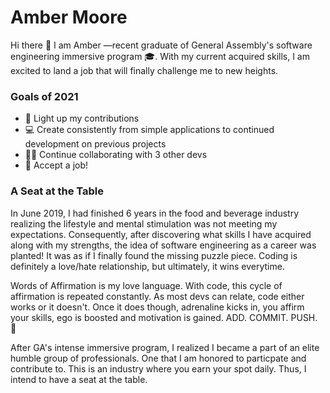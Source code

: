 # Amber Moore 


Hi there 👋 I am Amber &mdash;recent graduate of General Assembly's software engineering immersive program 🎓. With my current acquired skills, I am excited to land a job that will finally challenge me to new heights. 

 
### Goals of 2021
- 🎄 Light up my contributions
- 💻 Create consistently from simple applications to continued development on previous projects
- 🙋‍♀️ Continue collaborating with 3 other devs
- 💼 Accept a job!


### A Seat at the Table
 In June 2019, I had finished 6 years in the food and beverage industry realizing the lifestyle and mental stimulation was not meeting my expectations. Consequently, after discovering what skills I have acquired along with my strengths, the idea of software engineering as a career was planted! It was as if I finally found the missing puzzle piece. Coding is definitely a love/hate relationship, but ultimately, it wins everytime.  

Words of Affirmation is my love language. With code, this cycle of affirmation is repeated constantly. As most devs can relate, code either works or it doesn't. Once it does though, adrenaline kicks in, you affirm your skills, ego is boosted and motivation is gained. ADD. COMMIT. PUSH. 💚   

After GA's intense immersive program, I realized I became a part of an elite humble group of professionals. One that I am honored to particpate and contribute to. This is an industry where you earn your spot daily. Thus, I intend to have a seat at the table.  
